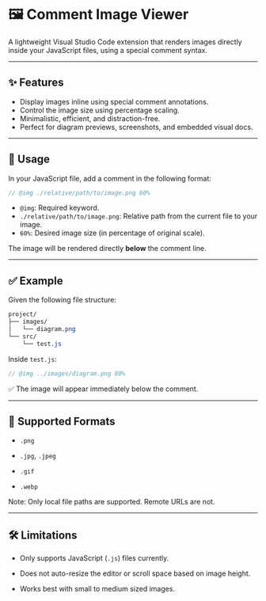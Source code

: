 # 🖼️ Comment Image Viewer

A lightweight Visual Studio Code extension that renders images directly inside your JavaScript files, using a special comment syntax.

---

## ✨ Features

- Display images inline using special comment annotations.
- Control the image size using percentage scaling.
- Minimalistic, efficient, and distraction-free.
- Perfect for diagram previews, screenshots, and embedded visual docs.

---

## 🧪 Usage

In your JavaScript file, add a comment in the following format:

```js
// @img ./relative/path/to/image.png 60%
```

- `@img`: Required keyword.
- `./relative/path/to/image.png`: Relative path from the current file to your image.
- `60%`: Desired image size (in percentage of original scale).

The image will be rendered directly **below** the comment line.

---

## ✅ Example
Given the following file structure:
``` css
project/
├── images/
│   └── diagram.png
└── src/
    └── test.js
```
Inside `test.js`:
```js
// @img ../images/diagram.png 80%
```
✅ The image will appear immediately below the comment.

---
## 🔧 Supported Formats
- `.png`

- `.jpg`, `.jpeg`

- `.gif`

- `.webp`

Note: Only local file paths are supported. Remote URLs are not.

---
## 🛠 Limitations
- Only supports JavaScript (`.js`) files currently.

- Does not auto-resize the editor or scroll space based on image height.

- Works best with small to medium sized images.
